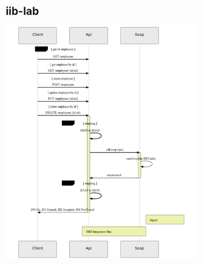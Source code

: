 # iib-lab

<img src="https://raw.githubusercontent.com/agabopinho/iib-lab/master/flow.png" alt="flow diagram" style="max-width:100%;" />
